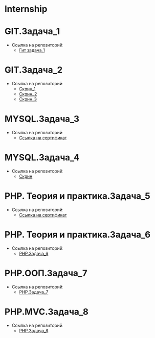 # Internship

# GIT.Задача_1
- Ссылка на репозиторий:
  - [Гит задача_1](https://github.com/AbraCodabr/hello) 
  
# GIT.Задача_2
- Ссылка на репозиторий:
  - [Скрин_1](https://github.com/AbraCodabr/Internship/blob/main/GIT.screenshots/Безымянный.jpg)
  - [Скрин_2](https://github.com/AbraCodabr/Internship/blob/main/GIT.screenshots/Безымянный2.jpg)
  - [Скрин_3](https://github.com/AbraCodabr/Internship/blob/main/GIT.screenshots/Безымянный3.jpg)

# MYSQL.Задача_3
- Ссылка на репозиторий:
  - [Ссылка на сертификат](https://www.sololearn.com/certificates/CT-XVFYV5L5)
  
# MYSQL.Задача_4
- Ссылка на репозиторий:
  - [Скрин](https://github.com/AbraCodabr/Internship/blob/main/MYSQL.screenshots/Безымянный.jpg)

# PHP. Теория и практика.Задача_5
- Ссылка на репозиторий:
  - [Ссылка на сертификат](https://www.sololearn.com/certificates/CT-8PM8GHME)

# PHP. Теория и практика.Задача_6
- Ссылка на репозиторий:
  - [PHP.Задача_6](https://github.com/AbraCodabr/Task_list_2)

# PHP.ООП.Задача_7
- Ссылка на репозиторий:
  - [PHP.Задача_7](https://github.com/AbraCodabr/Plane)

# PHP.MVC.Задача_8
- Ссылка на репозиторий:
  - [PHP.Задача_8](https://github.com/AbraCodabr/Task_list_MVC)
